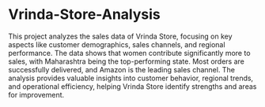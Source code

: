 # Vrinda-Store-Analysis
This project analyzes the sales data of Vrinda Store, focusing on key aspects like customer demographics, sales channels, and regional performance. The data shows that women contribute significantly more to sales, with Maharashtra being the top-performing state. Most orders are successfully delivered, and Amazon is the leading sales channel. The analysis provides valuable insights into customer behavior, regional trends, and operational efficiency, helping Vrinda Store identify strengths and areas for improvement.
